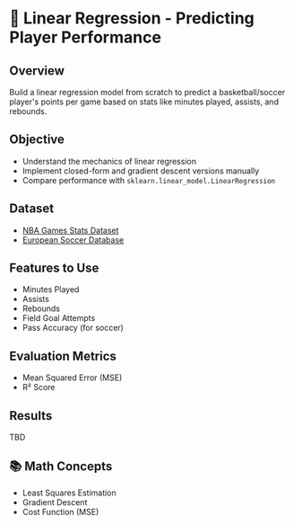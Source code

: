 # 🏀 Linear Regression - Predicting Player Performance

## Overview
Build a linear regression model from scratch to predict a basketball/soccer player's points per game based on stats like minutes played, assists, and rebounds.

## Objective
- Understand the mechanics of linear regression
- Implement closed-form and gradient descent versions manually
- Compare performance with `sklearn.linear_model.LinearRegression`

## Dataset
- [NBA Games Stats Dataset](https://www.kaggle.com/datasets/nathanlauga/nba-games)
- [European Soccer Database](https://www.kaggle.com/datasets/hugomathien/soccer)

## Features to Use
- Minutes Played
- Assists
- Rebounds
- Field Goal Attempts
- Pass Accuracy (for soccer)

## Evaluation Metrics
- Mean Squared Error (MSE)
- R² Score

## Results
TBD

## 📚 Math Concepts
- Least Squares Estimation
- Gradient Descent
- Cost Function (MSE)
